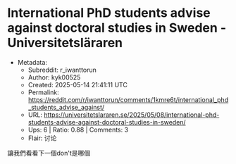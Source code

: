 # International PhD students advise against doctoral studies in Sweden - Universitetsläraren

- Metadata:
  - Subreddit: r_iwanttorun
  - Author: kyk00525
  - Created: 2025-05-14 21:41:11 UTC
  - Permalink: https://reddit.com/r/iwanttorun/comments/1kmre6t/international_phd_students_advise_against/
  - URL: https://universitetslararen.se/2025/05/08/international-phd-students-advise-against-doctoral-studies-in-sweden/
  - Ups: 6 | Ratio: 0.88 | Comments: 3
  - Flair: 讨论


讓我們看看下一個don't是哪個

